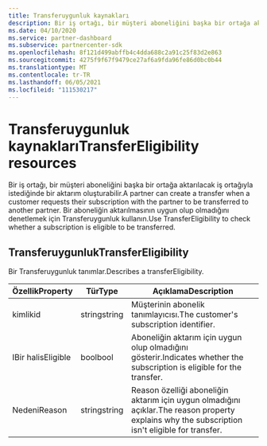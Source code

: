 ```yaml
---
title: Transferuygunluk kaynakları
description: Bir iş ortağı, bir müşteri aboneliğini başka bir ortağa aktarılacak iş ortağıyla istediğinde bir aktarım oluşturabilir.
ms.date: 04/10/2020
ms.service: partner-dashboard
ms.subservice: partnercenter-sdk
ms.openlocfilehash: 8f121d499abffb4c4dda688c2a91c25f83d2e863
ms.sourcegitcommit: 4275f9f67f9479ce27af6a9fda96fe86d0bc0b44
ms.translationtype: MT
ms.contentlocale: tr-TR
ms.lasthandoff: 06/05/2021
ms.locfileid: "111530217"
---
```

# <a name="transfereligibility-resources"></a><span data-ttu-id="f74d6-103">Transferuygunluk kaynakları</span><span class="sxs-lookup"><span data-stu-id="f74d6-103">TransferEligibility resources</span></span>

<span data-ttu-id="f74d6-104">Bir iş ortağı, bir müşteri aboneliğini başka bir ortağa aktarılacak iş ortağıyla istediğinde bir aktarım oluşturabilir.</span><span class="sxs-lookup"><span data-stu-id="f74d6-104">A partner can create a transfer when a customer requests their subscription with the partner to be transferred to another partner.</span></span> <span data-ttu-id="f74d6-105">Bir aboneliğin aktarılmasının uygun olup olmadığını denetlemek için Transferuygunluk kullanın.</span><span class="sxs-lookup"><span data-stu-id="f74d6-105">Use TransferEligibility to check whether a subscription is eligible to be transferred.</span></span>

## <a name="transfereligibility"></a><span data-ttu-id="f74d6-106">Transferuygunluk</span><span class="sxs-lookup"><span data-stu-id="f74d6-106">TransferEligibility</span></span>

<span data-ttu-id="f74d6-107">Bir Transferuygunluk tanımlar.</span><span class="sxs-lookup"><span data-stu-id="f74d6-107">Describes a transferEligibility.</span></span>

| <span data-ttu-id="f74d6-108">Özellik</span><span class="sxs-lookup"><span data-stu-id="f74d6-108">Property</span></span>              | <span data-ttu-id="f74d6-109">Tür</span><span class="sxs-lookup"><span data-stu-id="f74d6-109">Type</span></span>             | <span data-ttu-id="f74d6-110">Açıklama</span><span class="sxs-lookup"><span data-stu-id="f74d6-110">Description</span></span>                                                                              |
|-----------------------|------------------|------------------------------------------------------------------------------------------|
| <span data-ttu-id="f74d6-111">kimlik</span><span class="sxs-lookup"><span data-stu-id="f74d6-111">id</span></span>                    | <span data-ttu-id="f74d6-112">string</span><span class="sxs-lookup"><span data-stu-id="f74d6-112">string</span></span>           | <span data-ttu-id="f74d6-113">Müşterinin abonelik tanımlayıcısı.</span><span class="sxs-lookup"><span data-stu-id="f74d6-113">The customer's subscription identifier.</span></span>                                                  |
| <span data-ttu-id="f74d6-114">IBir hal</span><span class="sxs-lookup"><span data-stu-id="f74d6-114">isEligible</span></span>            | <span data-ttu-id="f74d6-115">bool</span><span class="sxs-lookup"><span data-stu-id="f74d6-115">bool</span></span>             | <span data-ttu-id="f74d6-116">Aboneliğin aktarım için uygun olup olmadığını gösterir.</span><span class="sxs-lookup"><span data-stu-id="f74d6-116">Indicates whether the subscription is eligible for the transfer.</span></span>                         |
| <span data-ttu-id="f74d6-117">Nedeni</span><span class="sxs-lookup"><span data-stu-id="f74d6-117">Reason</span></span>                | <span data-ttu-id="f74d6-118">string</span><span class="sxs-lookup"><span data-stu-id="f74d6-118">string</span></span>           | <span data-ttu-id="f74d6-119">Reason özelliği aboneliğin aktarım için uygun olmadığını açıklar.</span><span class="sxs-lookup"><span data-stu-id="f74d6-119">The reason property explains why the subscription isn't eligible for transfer.</span></span> |
